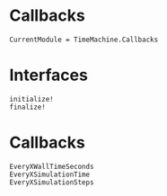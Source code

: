 # Callbacks

```@meta
CurrentModule = TimeMachine.Callbacks
```

# Interfaces
```@docs
initialize!
finalize!
```

# Callbacks
```@docs
EveryXWallTimeSeconds
EveryXSimulationTime
EveryXSimulationSteps
```

